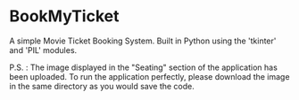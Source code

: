 # BookMyTicket
A simple Movie Ticket Booking System.
Built in Python using the 'tkinter' and 'PIL' modules.

P.S. : The image displayed in the "Seating" section of the application has been uploaded. To run the application perfectly, please download the image in the same directory as you would save the code. 
